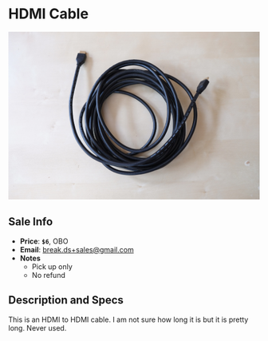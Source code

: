 # HDMI Cable

![GPS](https://github.com/breakds/moving-sales/blob/master/photo/resized/hdmi_cable.png)

## Sale Info

* **Price**: **`$6`**, OBO
* **Email**: break.ds+sales@gmail.com
* **Notes** 
  * Pick up only
  * No refund

## Description and Specs

This is an HDMI to HDMI cable. I am not sure how long it is but it is pretty long. Never used.
